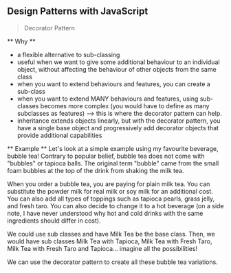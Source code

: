 ## Design Patterns with JavaScript

> Decorator Pattern

** Why **
- a flexible alternative to sub-classing
- useful when we want to give some additional behaviour to an individual object, without affecting the behaviour of other objects from the same class
- when you want to extend behaviours and features, you can create a sub-class
- when you want to extend MANY behaviours and features, using sub-classes becomes more complex (you would have to define as many subclasses as features) --> this is where the decorator pattern can help.
- inheritance extends objects linearly, but with the decorator pattern, you have a single base object and progressively add decorator objects that provide additional capabilities

** Example **
Let's look at a simple example using my favourite beverage, bubble tea! Contrary to popular belief, bubble tea does not come with "bubbles" or tapioca balls. The original term "bubble" came from the small foam bubbles at the top of the drink from shaking the milk tea.

When you order a bubble tea, you are paying for plain milk tea. You can substitute the powder milk for real milk or soy milk for an additional cost. You can also add all types of toppings such as tapioca pearls, grass jelly, and fresh taro. You can also decide to change it to a hot beverage (on a side note, I have never understood why hot and cold drinks with the same ingredients should differ in cost).

We could use sub classes and have Milk Tea be the base class. Then, we would have sub classes Milk Tea with Tapioca, Milk Tea with Fresh Taro, Milk Tea with Fresh Taro and Tapioca... imagine all the possibilities!

We can use the decorator pattern to create all these bubble tea variations.
